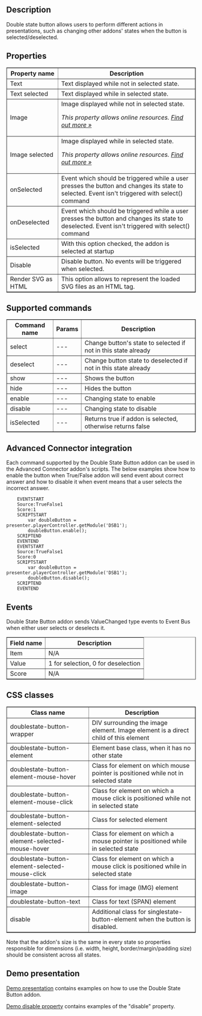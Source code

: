 ## Description
Double state button allows users to perform different actions in presentations, such as changing other addons' states when the button is selected/deselected.

## Properties

<table border='1'>
    <tr>
        <th>Property name</th>
        <th>Description</th>
    </tr>
    <tr>
        <td>Text</td>
        <td>Text displayed while not in selected state.</td>
    </tr>
    <tr>
        <td>Text selected</td>
        <td>Text displayed while in selected state.</td>
    </tr>
    <tr>
        <td>Image</td>
        <td>Image displayed while not in selected state.
<p><em>This property allows online resources. <a href="/doc/page/Online-resources">Find out more »</a></em></p></td>
    </tr>
    <tr>
        <td>Image selected</td>
        <td>Image displayed while in selected state.
<p><em>This property allows online resources. <a href="/doc/page/Online-resources">Find out more »</a></em></p></td>
    </tr>
    <tr>
        <td>onSelected</td>
        <td>Event which should be triggered while a user presses the button and changes its state to selected. Event isn't triggered with select() command</td>
    </tr>
    <tr>
        <td>onDeselected</td>
        <td>Event which should be triggered while a user presses the button and changes its state to deselected. Event isn't triggered with select() command</td>
    </tr>
    <tr>
        <td>isSelected</td>
        <td>With this option checked, the addon is selected at startup</td>
    </tr>
    <tr>
        <td>Disable</td>
        <td>Disable button. No events will be triggered when selected.</td>
    </tr>
    <tr>
        <td>Render SVG as HTML</td>
        <td>This option allows to represent the loaded SVG files as an HTML tag.</td>
    </tr>
</table>

## Supported commands

<table border='1'>
    <tr>
        <th>Command name</th>
        <th>Params</th>
        <th>Description</th>
    </tr>
    <tr>
        <td>select</td>
        <td>---</td>
        <td>Change button's state to selected if not in this state already</td>
    </tr>
    <tr>
        <td>deselect</td>
        <td>---</td>
        <td>Change button state to deselected if not in this state already</td>
    </tr>
    <tr>
        <td>show</td>
        <td>---</td>
        <td>Shows the button</td>
    </tr>
    <tr>
        <td>hide</td>
        <td>---</td>
        <td>Hides the button</td>
    </tr>
    <tr>
        <td>enable</td>
        <td>---</td>
        <td>Changing state to enable</td>
    </tr>
    <tr>
        <td>disable</td>
        <td>---</td>
        <td>Changing state to disable</td>
    </tr>
    <tr>
        <td>isSelected</td>
        <td>---</td>
        <td>Returns true if addon is selected, otherwise returns false</td>
    </tr>
</table>

## Advanced Connector integration
Each command supported by the Double State Button addon can be used in the Advanced Connector addon's scripts. The below examples show how to enable the button when True/False addon will send event about correct answer and how to disable it when event means that a user selects the incorrect answer.

        EVENTSTART
        Source:TrueFalse1
        Score:1
        SCRIPTSTART
            var doubleButton = presenter.playerController.getModule('DSB1');
            doubleButton.enable();
        SCRIPTEND
        EVENTEND
        EVENTSTART
        Source:TrueFalse1
        Score:0
        SCRIPTSTART
            var doubleButton = presenter.playerController.getModule('DSB1');
            doubleButton.disable();
        SCRIPTEND
        EVENTEND

## Events
Double State Button addon sends ValueChanged type events to Event Bus when either user selects or deselects it.

<table border='1'>
<tbody>
    <tr>
        <th>Field name</th>
        <th>Description</th>
    </tr>
    <tr>
        <tr>
            <td>Item</td>
            <td>N/A</td>
        </tr>
        <tr>
            <td>Value</td>
            <td>1 for selection, 0 for deselection</td>
        </tr>
        <tr>
            <td>Score</td>
            <td>N/A</td>
        </tr>
    </tr>
</tbody>
</table>

## CSS classes

<table border='1'>
    <tr>
        <th>Class name</th>
        <th>Description</th>
    </tr>
    <tr>
        <td>doublestate-button-wrapper</td>
        <td>DIV surrounding the image element. Image element is a direct child of this element</td>
    </tr>
    <tr>
        <td>doublestate-button-element</td>
        <td>Element base class, when it has no other state</td>
    </tr>
    <tr>
        <td>doublestate-button-element-mouse-hover</td>
        <td>Class for element on which mouse pointer is positioned while not in selected state</td>
    </tr>
    <tr>
        <td>doublestate-button-element-mouse-click</td>
        <td>Class for element on which a mouse click is positioned while not in selected state</td>
    </tr>
    <tr>
        <td>doublestate-button-element-selected</td>
        <td>Class for selected element</td>
    </tr>
    <tr>
        <td>doublestate-button-element-selected-mouse-hover</td>
        <td>Class for element on which a mouse pointer is positioned while in selected state</td>
    </tr>
    <tr>
        <td>doublestate-button-element-selected-mouse-click</td>
        <td>Class for element on which a mouse click is positioned while in selected state</td>
    </tr>
    <tr>
        <td>doublestate-button-image</td>
        <td>Class for image (IMG) element</td>
    </tr>
    <tr>
        <td>doublestate-button-text</td>
        <td>Class for text (SPAN) element</td>
    </tr>
    <tr>
        <td>disable</td>
        <td>Additional class for singlestate-button-element when the button is disabled.</td>
    </tr>
</table>

Note that the addon's size is the same in every state so properties responsible for dimensions (i.e. width, height, border/margin/padding size) should be consistent across all states.

## Demo presentation
[Demo presentation](/embed/2416219 "Demo presentation") contains examples on how to use the Double State Button addon.

[Demo disable property](/embed/2803004 "Demo disable property") contains examples of the "disable" property.         